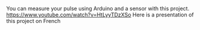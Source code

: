 You can measure your pulse using Arduino and a sensor with this project.
https://www.youtube.com/watch?v=HtLyyTDzXSo
Here is a presentation of this project on French

